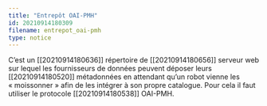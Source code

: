 ```yaml
---
title: "Entrepôt OAI-PMH"
id: 20210914180309
filename: entrepot_oai-pmh
type: notice
---
```


C’est un [[20210914180636]] répertoire de [[20210914180656]] serveur web sur lequel les fournisseurs de données peuvent déposer leurs [[20210914180520]] métadonnées en attendant qu’un robot vienne les « moissonner » afin de les intégrer à son propre catalogue. Pour cela il faut utiliser le protocole [[20210914180538]] OAI-PMH.

